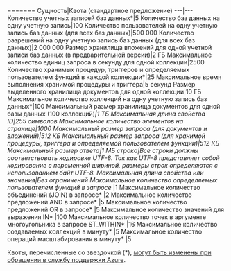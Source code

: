 ======= 
Сущность|Квота (стандартное предложение)
---|--- 
Количество учетных записей баз данных*|5 
Количество баз данных на одну учетную запись|100 
Количество пользователей на одну учетную запись баз данных (для всех баз данных)|500 000 
Количество разрешений на одну учетную запись баз данных (для всех баз данных)|2 000 000 
Размер хранилища вложений для одной учетной записи баз данных (в предварительной версии)|2 ГБ 
Максимальное количество единиц запроса в секунду для одной коллекции|2500 
Количество хранимых процедур, триггеров и определяемых пользователем функций в каждой коллекции*|25 
Максимальное время выполнения хранимой процедуры и триггера|5 секунд 
Размер выделенного хранилища документов для одной коллекции|10 ГБ 
Максимальное количество коллекций на одну учетную запись баз данных*|100 
Максимальный размер хранилища документов для одной базы данных (100 коллекций)*|1 ТБ 
Максимальная длина свойства ID|255 символов 
Максимальное количество элементов на странице|1000 
Максимальный размер запроса (для документов и вложений)|512 КБ 
Максимальный размер запроса (для хранимой процедуры, триггера и определяемой пользователем функции)|512 КБ 
Максимальный размер ответа|1 МБ 
строка|Все строки должны соответствовать кодировке UTF-8. Так как UTF-8 представляет собой кодирование с переменной шириной, размеры строк определяются с использованием байт UTF-8. 
Максимальная длина свойства или значения|Без ограничений 
Максимальное количество определяемых пользователем функций в запросе* |1 
Максимальное количество объединений (JOIN) в запросе* |2
Максимальное количество предложений AND в запросе* |5
Максимальное количество предложений OR в запросе* |5 
Максимальное количество значений для выражения IN* |100 
Максимальное количество точек в аргументе многоугольника в запросе ST\_WITHIN* |16 
Максимальное количество создаваемых коллекций в минуту* |5 
Максимальное количество операций масштабирования в минуту* |5

Квоты, перечисленные со звездочкой (*), [могут быть изменены при обращении в службу поддержки Azure](../articles/documentdb/documentdb-increase-limits.md).

<!---HONumber=Sept15_HO4-->